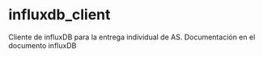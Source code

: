 # influxdb_client
Cliente de influxDB para la entrega individual de AS.
Documentación en el documento influxDB
